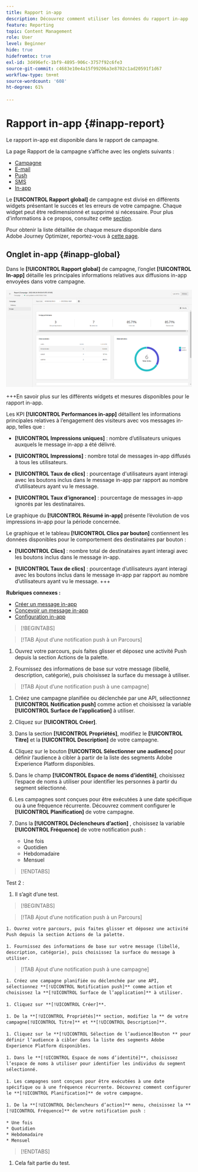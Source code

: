 ```yaml
---
title: Rapport in-app
description: Découvrez comment utiliser les données du rapport in-app
feature: Reporting
topic: Content Management
role: User
level: Beginner
hide: true
hidefromtoc: true
exl-id: 3d496efc-1bf9-4895-906c-3757f92c6fe3
source-git-commit: c4683e10e4a15f99206a3e8702c1ad20591f1d67
workflow-type: tm+mt
source-wordcount: '608'
ht-degree: 61%

---
```


# Rapport in-app {#inapp-report}

Le rapport in-app est disponible dans le rapport de campagne.

La page Rapport de la campagne s’affiche avec les onglets suivants :

* [Campagne](../reports/campaign-global-report.md#campaign-live)
* [E-mail](../reports/campaign-global-report.md#email-live)
* [Push](../reports/campaign-global-report.md#push-live)
* [SMS](../reports/campaign-global-report.md#sms-live)
* [In-app](#in-app-global)

Le **[!UICONTROL Rapport global]** de campagne est divisé en différents widgets présentant le succès et les erreurs de votre campagne. Chaque widget peut être redimensionné et supprimé si nécessaire. Pour plus d&#39;informations à ce propos, consultez cette [section](../reports/global-report.md#modify-dashboard).

Pour obtenir la liste détaillée de chaque mesure disponible dans Adobe Journey Optimizer, reportez-vous à [cette page](../reports/global-report.md#list-of-components-global.md).

## Onglet in-app {#inapp-global}

Dans le **[!UICONTROL Rapport global]** de campagne, l’onglet **[!UICONTROL In-app]** détaille les principales informations relatives aux diffusions in-app envoyées dans votre campagne.

![](assets/campaign_report_global_6.png)

+++En savoir plus sur les différents widgets et mesures disponibles pour le rapport in-app.

Les KPI **[!UICONTROL Performances in-app]** détaillent les informations principales relatives à l’engagement des visiteurs avec vos messages in-app, telles que :

* **[!UICONTROL Impressions uniques]** : nombre d’utilisateurs uniques auxquels le message in-app a été délivré.

* **[!UICONTROL Impressions]** : nombre total de messages in-app diffusés à tous les utilisateurs.

* **[!UICONTROL Taux de clics]** : pourcentage d&#39;utilisateurs ayant interagi avec les boutons inclus dans le message in-app par rapport au nombre d’utilisateurs ayant vu le message.

* **[!UICONTROL Taux d’ignorance]** : pourcentage de messages in-app ignorés par les destinataires.

Le graphique du **[!UICONTROL Résumé in-app]** présente l’évolution de vos impressions in-app pour la période concernée.

Le graphique et le tableau **[!UICONTROL Clics par bouton]** contiennent les données disponibles pour le comportement des destinataires par bouton :

* **[!UICONTROL Clics]** : nombre total de destinataires ayant interagi avec les boutons inclus dans le message in-app.

* **[!UICONTROL Taux de clics]** : pourcentage d’utilisateurs ayant interagi avec les boutons inclus dans le message in-app par rapport au nombre d’utilisateurs ayant vu le message.
+++

**Rubriques connexes :**

* [Créer un message in-app](../in-app/create-in-app.md)
* [Concevoir un message in-app](../in-app/design-in-app.md)
* [Configuration in-app](../in-app/inapp-configuration.md)


>[!BEGINTABS]

>[!TAB Ajout d’une notification push à un Parcours]

1. Ouvrez votre parcours, puis faites glisser et déposez une activité Push depuis la section Actions de la palette.

1. Fournissez des informations de base sur votre message (libellé, description, catégorie), puis choisissez la surface du message à utiliser.

>[!TAB Ajout d’une notification push à une campagne]

1. Créez une campagne planifiée ou déclenchée par une API, sélectionnez **[!UICONTROL Notification push]** comme action et choisissez la variable **[!UICONTROL Surface de l’application]** à utiliser.

1. Cliquez sur **[!UICONTROL Créer]**.

1. Dans la section **[!UICONTROL Propriétés]**, modifiez le **[!UICONTROL Titre]** et la **[!UICONTROL Description]** de votre campagne.

1. Cliquez sur le bouton **[!UICONTROL Sélectionner une audience]** pour définir l’audience à cibler à partir de la liste des segments Adobe Experience Platform disponibles.

1. Dans le champ **[!UICONTROL Espace de noms d’identité]**, choisissez l’espace de noms à utiliser pour identifier les personnes à partir du segment sélectionné.

1. Les campagnes sont conçues pour être exécutées à une date spécifique ou à une fréquence récurrente. Découvrez comment configurer le **[!UICONTROL Planification]** de votre campagne.

1. Dans la **[!UICONTROL Déclencheurs d’action]** , choisissez la variable **[!UICONTROL Fréquence]** de votre notification push :

   * Une fois
   * Quotidien
   * Hebdomadaire
   * Mensuel

>[!ENDTABS]

Test 2 :

1. Il sʼagit dʼune test.

>[!BEGINTABS]

>[!TAB Ajout d’une notification push à un Parcours]

    1. Ouvrez votre parcours, puis faites glisser et déposez une activité Push depuis la section Actions de la palette.
    
    1. Fournissez des informations de base sur votre message (libellé, description, catégorie), puis choisissez la surface du message à utiliser.

>[!TAB Ajout d’une notification push à une campagne]

    1. Créez une campagne planifiée ou déclenchée par une API, sélectionnez **[!UICONTROL Notification push]** comme action et choisissez la **[!UICONTROL Surface de l’application]** à utiliser.
    
    1. Cliquez sur **[!UICONTROL Créer]**.
    
    1. De la **[!UICONTROL Propriétés]** section, modifiez la ** de votre campagne[!UICONTROL Titre]** et **[!UICONTROL Description]**.
    
    1. Cliquez sur le **[!UICONTROL Sélection de l’audience]Bouton ** pour définir l’audience à cibler dans la liste des segments Adobe Experience Platform disponibles.
    
    1. Dans le **[!UICONTROL Espace de noms d’identité]**, choisissez l’espace de noms à utiliser pour identifier les individus du segment sélectionné.
    
    1. Les campagnes sont conçues pour être exécutées à une date spécifique ou à une fréquence récurrente. Découvrez comment configurer le **[!UICONTROL Planification]** de votre campagne.
    
    1. De la **[!UICONTROL Déclencheurs d’action]** menu, choisissez la **[!UICONTROL Fréquence]** de votre notification push :
    
    * Une fois
    * Quotidien
    * Hebdomadaire
    * Mensuel

>[!ENDTABS]

1. Cela fait partie du test.
